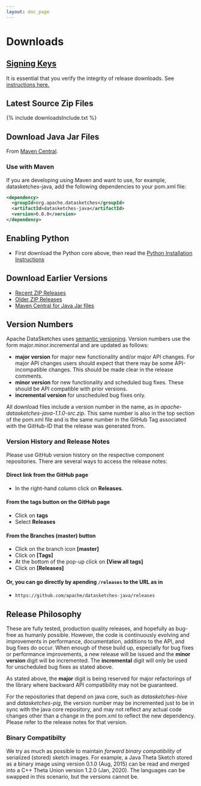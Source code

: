 ```yaml
---
layout: doc_page
---
```

<!--
    Licensed to the Apache Software Foundation (ASF) under one
    or more contributor license agreements.  See the NOTICE file
    distributed with this work for additional information
    regarding copyright ownership.  The ASF licenses this file
    to you under the Apache License, Version 2.0 (the
    "License"); you may not use this file except in compliance
    with the License.  You may obtain a copy of the License at

      http://www.apache.org/licenses/LICENSE-2.0

    Unless required by applicable law or agreed to in writing,
    software distributed under the License is distributed on an
    "AS IS" BASIS, WITHOUT WARRANTIES OR CONDITIONS OF ANY
    KIND, either express or implied.  See the License for the
    specific language governing permissions and limitations
    under the License.
-->
# Downloads

## [Signing Keys](https://downloads.apache.org/datasketches/KEYS)

It is essential that you verify the integrity of release downloads. See [instructions here.](https://www.apache.org/dyn/closer.cgi#verify)

## Latest Source Zip Files

{% include downloadsInclude.txt %}

## Download Java Jar Files

From [Maven Central](https://central.sonatype.com/search?smo=true&namespace=org.apache.datasketches).

### Use with Maven

If you are developing using Maven and want to use, for example, datasketches-java, add the following dependencies to your pom.xml file:

```xml
<dependency>
  <groupId>org.apache.datasketches</groupId>
  <artifactId>datasketches-java</artifactId>
  <version>6.0.0</version>
</dependency>
```

## Enabling Python

* First download the Python core above, then read the [Python Installation Instructions](https://github.com/apache/datasketches-python/blob/main/README.md)

## Download Earlier Versions

* [Recent ZIP Releases](http://archive.apache.org/dist/datasketches)
* [Older ZIP Releases](http://archive.apache.org/dist/incubator/datasketches)
* [Maven Central for Java Jar files](https://search.maven.org/search?q=g:org.apache.datasketches)

## Version Numbers

Apache DataSketches uses [semantic versioning](https://semver.org/). Version numbers use the form major.minor.incremental and are updated as follows:

* __major version__ for major new functionality and/or major API changes.  For major API changes users should expect that there may be some API-incompatible changes.  This should be made clear in the release comments.
* __minor version__ for new functionality and scheduled bug fixes. These should be API compatible with prior versions.
* __incremental version__ for unscheduled bug fixes only.

All download files include a version number in the name, as in _apache-datasketches-java-1.1.0-src.zip_.
This same number is also in the top section of the pom.xml file and is the same number in the GitHub Tag associated with the GitHub-ID that
the release was generated from.


### Version History and Release Notes

Please use GitHub version history on the respective component repositories. There are several ways to access the release notes:

#### Direct link from the GitHub page

* In the right-hand column click on **Releases**.

#### From the **tags** button on the GitHub page

* Click on **tags**
* Select **Releases**

#### From the **Branches (master)** button

* Click on the branch icon **[master]**
* Click on **[Tags]**
* At the bottom of the pop-up click on **[View all tags]**
* Click on **[Releases]**

#### Or, you can go directly by apending `/releases` to the URL as in

* `https://github.com/apache/datasketches-java/releases`


## Release Philosophy

These are fully tested, production quality releases, and hopefully as bug-free as humanly possible.
However, the code is continuously evolving and improvements in performance, documentation, additions
to the API, and bug fixes do occur.  When enough of these build up, especially for bug fixes or
performance improvements, a new release will be issued and the **minor version**
digit will be incremented.  The **incremental** digit will only be used for unscheduled bug fixes as stated above.

As stated above, the **major** digit is being reserved for major refactorings of the library where backward API
compatibility may not be guaranteed.

For the repositories that depend on java core, such as *datasketches-hive* and *datasketches-pig*,
the version number may be incremented just to be in sync with the java core repository,
and may not reflect any actual code changes other than a change in the pom.xml to reflect the new
dependency. Please refer to the release notes for that version.

### Binary Compatibilty

We try as much as possible to maintain *forward binary compatibility* of serialized (stored) sketch images.  For example, a Java Theta Sketch stored as a binary image using version 0.1.0 (Aug, 2015) can be read and merged into a C++ Theta Union version 1.2.0 (Jan, 2020).  The languages can be swapped in this scenario, but the versions cannot be.
